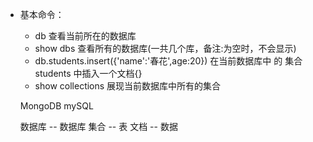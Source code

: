 * 基本命令：
    * db  查看当前所在的数据库
    * show dbs  查看所有的数据库(一共几个库，备注:为空时，不会显示)
    * db.students.insert({'name':'春花',age:20})  在当前数据库中 的  集合students 中插入一个文档{}
    * show collections   展现当前数据库中所有的集合


   MongoDB                  mySQL

    数据库        --        数据库
    集合          --          表
    文档          --         数据

